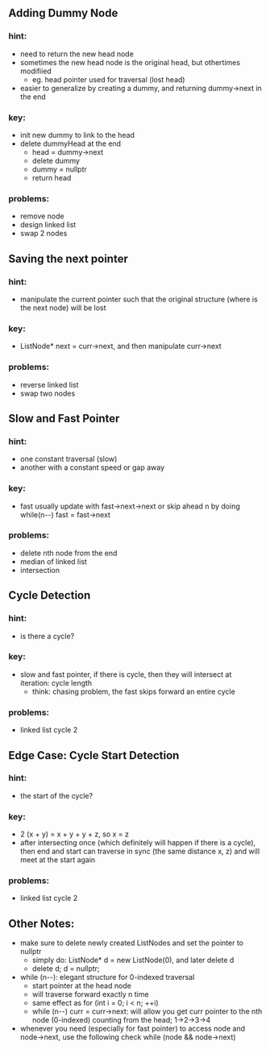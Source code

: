 ## Adding Dummy Node
### hint:
* need to return the new head node
* sometimes the new head node is the original head, but othertimes modifiied
  * eg. head pointer used for traversal (lost head)
* easier to generalize by creating a dummy, and returning dummy->next in the end
### key:
* init new dummy to link to the head
* delete dummyHead at the end
  * head = dummy->next
  * delete dummy
  * dummy = nullptr
  * return head
### problems:
  * remove node
  * design linked list
  * swap 2 nodes

## Saving the next pointer
### hint:
* manipulate the current pointer such that the original structure (where is the next node) will be lost
### key:
* ListNode* next = curr->next, and then manipulate curr->next
### problems:
  * reverse linked list
  * swap two nodes



## Slow and Fast Pointer
### hint:
* one constant traversal (slow)
* another with a constant speed or gap away
### key:
* fast usually update with fast->next->next or skip ahead n by doing while(n--) fast = fast->next
### problems:
  * delete nth node from the end
  * median of linked list
  * intersection

## Cycle Detection
### hint:
* is there a cycle?
### key:
* slow and fast pointer, if there is cycle, then they will intersect at iteration: cycle length
  * think: chasing problem, the fast skips forward an entire cycle
### problems:
  * linked list cycle 2


## Edge Case: Cycle Start Detection
### hint:
* the start of the cycle?
### key:
* 2 (x + y) = x + y + y + z, so x = z
* after intersecting once (which definitely will happen if there is a cycle), then end and start can traverse in sync (the same distance x, z) and will meet at the start again
### problems:
  * linked list cycle 2

## Other Notes:
* make sure to delete newly created ListNodes and set the pointer to nullptr
  * simply do: ListNode* d = new ListNode(0), and later delete d
  * delete d; d = nullptr;
* while (n--): elegant structure for 0-indexed traversal
  * start pointer at the head node
  * will traverse forward exactly n time
  * same effect as for (int i = 0; i < n; ++i)
  * while (n--) curr = curr->next: will allow you get curr pointer to the nth node (0-indexed) counting from the head; 1->2->3->4
* whenever you need (especially for fast pointer) to access node and node->next, use the following check while (node && node->next)
  